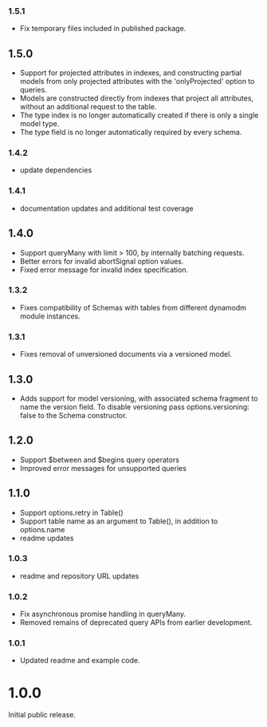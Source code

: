 ### 1.5.1
 * Fix temporary files included in published package.

## 1.5.0
 * Support for projected attributes in indexes, and constructing partial models
   from only projected attributes with the 'onlyProjected' option to queries.
 * Models are constructed directly from indexes that project all attributes,
   without an additional request to the table.
 * The type index is no longer automatically created if there is only a single
   model type.
 * The type field is no longer automatically required by every schema.

### 1.4.2
 * update dependencies

### 1.4.1
 * documentation updates and additional test coverage

## 1.4.0
 * Support queryMany with limit > 100, by internally batching requests.
 * Better errors for invalid abortSignal option values.
 * Fixed error message for invalid index specification.

### 1.3.2
 * Fixes compatibility of Schemas with tables from different dynamodm module instances.

### 1.3.1
 * Fixes removal of unversioned documents via a versioned model.

## 1.3.0
 * Adds support for model versioning, with associated schema fragment to name
   the version field. To disable versioning pass options.versioning: false to
   the Schema constructor.

## 1.2.0
 * Support $between and $begins query operators
 * Improved error messages for unsupported queries

## 1.1.0
 * Support options.retry in Table()
 * Support table name as an argument to Table(), in addition to options.name
 * readme updates

### 1.0.3
 * readme and repository URL updates

### 1.0.2
 * Fix asynchronous promise handling in queryMany.
 * Removed remains of deprecated query APIs from earlier development.

### 1.0.1
 * Updated readme and example code.

# 1.0.0
Initial public release.
